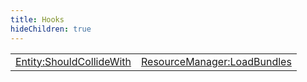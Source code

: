 ```yaml
---
title: Hooks
hideChildren: true
---
```


|   |   |
| --- | --- |
| [Entity:ShouldCollideWith](/vext/ref/shared/hook/entity_shouldcollidewith) | [ResourceManager:LoadBundles](/vext/ref/shared/hook/resourcemanager_loadbundles) |

